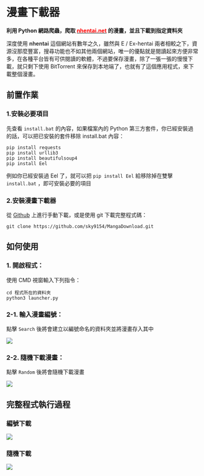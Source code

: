 # 漫畫下載器
**利用 Python 網路爬蟲，爬取 [<font color="red">nhentai.net</font>](https://nhentai.net) 的漫畫，並且下載到指定資料夾**

深度使用 <font color="#333333">**nhentai**</font> 這個網站有數年之久，雖然與 E / Ex-hentai 兩者相較之下，資源沒那麼豐富，搜尋功能也不如其他兩個網站，唯一的優點就是閱讀起來方便非常多，在各種平台皆有可供閱讀的軟體，不過要保存漫畫，除了一張一張的慢慢下載，就只剩下使用 BitTorrent 來保存到本地端了，也就有了這個應用程式，來下載整個漫畫。
## 前置作業
### 1.安裝必要項目
先查看 `install.bat` 的內容，如果檔案內的 Python 第三方套件，你已經安裝過的話，可以把已安裝的套件移除
install.bat 內容：
```
pip install requests
pip install urllib3
pip install beautifulsoup4
pip install Eel
```
例如你已經安裝過 Eel 了，就可以把 `pip install Eel` 給移除掉在雙擊 `install.bat` ，即可安裝必要的項目

### 2.安裝漫畫下載器
從 [Github](https://github.com/sky9154/MangaDownload) 上進行手動下載，或是使用 git 下載完整程式碼：
```
git clone https://github.com/sky9154/MangaDownload.git
```
## 如何使用
### 1. 開啟程式：
使用 CMD 視窗輸入下列指令：
```
cd 程式所在的資料夾
python3 launcher.py
```
### 2-1. 輸入漫畫編號：
點擊 `Search` 後將會建立以編號命名的資料夾並將漫畫存入其中

![](https://i.imgur.com/Qfv5bPs.png)
### 2-2. 隨機下載漫畫：
點擊 `Random` 後將會隨機下載漫畫

![](https://i.imgur.com/usxvjMz.png)
## 完整程式執行過程
### 編號下載

![](https://github.com/sky9154/MangaDownload/blob/main/assets/number.gif)

### 隨機下載

![](https://github.com/sky9154/MangaDownload/blob/main/assets/random.gif)